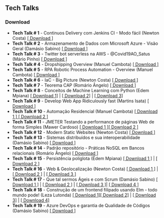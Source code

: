 ## Tech Talks

### Download
* **Tech Talk # 1** - Continuos Delivery com Jenkins CI - Modo fácil (Newton Costa) <a href="https://drive.google.com/open?id=1E4QgZ2WSWzwRMcmAZLCnt8jcFV9mghjv" target="_blank">[ Download ]</a>
* **Tech Talk # 2** - Armazenamento de Dados com Microsoft Azure - Visão Geral (Damásio Sabino) <a href="https://drive.google.com/open?id=1iRbPPzD7N2gh9qYHPPgsFl-17nsbMU0d" target="_blank">[ Download ]</a>
* **Tech Talk # 3** -  Twitter bot serverless na AWS - @Covid19AO_Satus (Mário Pinho) <a href="https://drive.google.com/open?id=12huLdRWwMobvvIhlN921amUy0E_JPQhM" target="_blank">[ Download ]</a>
* **Tech Talk # 4** -  Dropshipping Overview (Manuel Cambota) <a href="https://drive.google.com/open?id=1PmG7Si_wI5lZ8kVc2l4ec5C24WRscGCf" target="_blank">[ Download ]</a>
* **Tech Talk # 5** -  RPA Robotic Process Automation - Overview (Manuel Cambota) <a href="https://drive.google.com/file/d/1nlL1mQyc9b0b8PHadZM8AO1BpLlhRWZ2/view?usp=sharing" target="_blank">[ Download ]</a>
* **Tech Talk # 6** -  IaC - Big Picture (Newton Costa) <a href="https://drive.google.com/file/d/14ALvhhhDlOtR6ovA1UvPM2T6IaojOyoG/view?usp=sharing" target="_blank">[ Download ]</a>
* **Tech Talk # 7** -  Teorema CAP (Romário Ângelo) <a href="https://drive.google.com/file/d/1_gaiT6cuWMZKshgLyIn4IPO-ovP5QZ5K/view?usp=sharing" target="_blank">[ Download ]</a>
* **Tech Talk # 8** -  Conceitos de Machine Learning com Python (Edem Mpiana) <a href="https://drive.google.com/file/d/1qoEI8pH_qcDmlwYVjTRW25PxAg77HqcC/view?usp=sharing" target="_blank">[ Download 1]</a> | <a href="https://drive.google.com/file/d/1RAevzb7eFK0KmFQcONaPWsHBgfiAZEZ1/view?usp=sharing" target="_blank">[ Download 2]</a> | <a href="https://drive.google.com/file/d/1z-CSnbXCaaN99ChXst8NsG8vHUyUr4Bd/view?usp=sharing" target="_blank">[ Download 3]</a>
* **Tech Talk # 9** - Develop Web App Ridiculously fast (Martins Isata) <a href="https://drive.google.com/file/d/1PsaeUE1MiwSV3dN5jdqbcPiZjXyMf6u6/view?usp=sharing" target="_blank">[ Download ]</a>
* **Tech Talk # 10** - Automação Residencial (Manuel Cambota) <a href="https://drive.google.com/file/d/1rH9L5_CwADV9WGPQ3WdLSDZb_Vd583xj/view?usp=sharing" target="_blank">[ Download 1 ] </a><a href="https://drive.google.com/file/d/1b4FmGDocsApMg10_zJ59OlC1zrY-Na1u/view?usp=sharing" target="_blank">[ Download 2 ]</a>
* **Tech Talk # 11** - JMETER Testando a performance de páginas Web de forma Simples (Mawer Cardoso) <a href="https://drive.google.com/file/d/1gkFOqUadiSgQCjAKaf0w7uXqMgJRD4wd/view?usp=sharing" target="_blank">[ Download 1 ]</a><a href="https://drive.google.com/file/d/1wVuBDvie4xxs_3ICEgYn4LZUn6MljDLL/view?usp=sharing" target="_blank">[ Download 2 ]</a>
* **Tech Talk # 12** - Modern Static Websites (Newton Costa) <a href="" target="_blank">[ Download ]</a>
* **Tech Talk # 13** - Sistemas distribuídos e sua interoperabilidade (Damásio Sabino) <a href="https://drive.google.com/file/d/1gPi9_KLW3KhZI4mQNWWfUBXHf6rsoWkp/view?usp=sharing" target="_blank">[ Download ]</a>
* **Tech Talk # 14** - Padrão repositório - Práticas NoSQL em Bancos relacionais (Romário Ângelo) <a href="https://drive.google.com/file/d/1R6I29vIW-d8si0Q7pgn4ljKzF0rfvvye/view?usp=sharing" target="_blank">[ Download ]</a>
* **Tech Talk # 15** - Persistência poliglota (Édem Mpiana) <a href="https://drive.google.com/file/d/1kwdr3EaplN6mWFwxPC4ZS0Oqhmd3gZ66/view?usp=sharing" target="_blank">[ Download 1 ]</a> | <a href="https://drive.google.com/file/d/1KQcI6SBpIttJqbc7izkhb-xqidsTeoDd/view?usp=sharing" target="_blank">[ Download 2 ]</a>
* **Tech Talk # 16** - Web & Geolocalização (Newton Costa) <a href="https://drive.google.com/file/d/1YgBtFTfs5laIKMXsA2PKrQq7VP1CBJ85/view?usp=sharing" target="_blank">[ Download 1 ]</a> | <a href="https://drive.google.com/file/d/1_cqnDPZsWLRyByI7F5MJ9oEhNtGyiFvL/view?usp=sharing" target="_blank">[ Download 2 ]</a> | <a href="https://drive.google.com/file/d/10Rkj0iw2kQdabB52-ZvQUPzvQ3sBKpTy/view?usp=sharing" target="_blank">[ Download 3 ]</a>
* **Tech Talk # 17** - Que tal sermos Ágeis e com Scrum (Damásio Sabino) <a href="https://drive.google.com/file/d/1PP2Iz-KSWMc3rfX9SAvlahLPy-rjzTw0/view?usp=sharing" target="_blank">[ Download 1 ]</a> | <a href="https://drive.google.com/file/d/1pulAMENXki6baDWanYUzekQdcxiZkwsM/view?usp=sharing" target="_blank">[ Download 2 ]</a> | <a href="https://drive.google.com/file/d/1pX1pglTxvUEHMdohyy_vvlHqKjCfjYa6/view?usp=sharing" target="_blank">[ Download 3 ]</a>| <a href="https://drive.google.com/file/d/13_00UQOm1RK0NaDO6ek8GpgJmKxCdhe6/view?usp=sharing" target="_blank">[ Download 4 ]</a>
* **Tech Talk # 18** - Construção de um frontend filipado usando Elm - todo mundo pode! (Leza Lutonda) <a href="https://drive.google.com/file/d/1_gaiT6cuWMZKshgLyIn4IPO-ovP5QZ5K/view?usp=sharing" target="_blank">[ Download 1]</a><a href="https://drive.google.com/file/d/16kUc4_b-xRtL1BMFrBouA8dU7T_X7iJI/view?usp=sharing" target="_blank">[ Download 2]</a> | <a href="https://drive.google.com/file/d/1nhg97fvlZE9k1OHeCs4HmYjYzuSaEuEl/view?usp=sharing" target="_blank">[ Download 3]</a> | <a href="https://drive.google.com/file/d/1fJHXoX5017wuDUx0ON7VEa9o1M-OsLdN/view?usp=sharing" target="_blank">[ Download 4]</a>
* **Tech Talk # 19** - Azure DevOps e garantia de Qualidade de Códigos (Damásio Sabino) <a href="https://drive.google.com/file/d/1KVK51p5iWiWX4FXy_xSkGDSzJ1fM9vZM/view?usp=sharing" target="_blank">[ Download ]</a>






